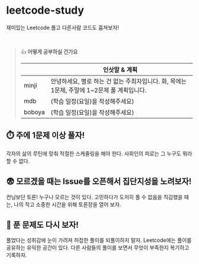 # leetcode-study
재미있는 Leetcode 풀고 다른사람 코드도 훔쳐보자!

<br/>

> 👍 **어떻게 공부하실 건가요**
> 
> | |인삿말 & 계획|
> |---|------|
> |minji|안녕하세요, 별로 하는 건 없는 주최자입니다. 화, 목에는 1문제, 주말에 1~2문제 풀 계획입니다.|
> |mdb|(학습 일정(요일)을 작성해주세요)|
> |boboya|(학습 일정(요일)을 작성해주세요)|

## ⏱️ 주에 1문제 이상 풀자!
각자의 삶의 루틴에 맞춰 적절한 스케줄링을 해야 한다. 사회인의 피로는 그 누구도 뭐라할 수 없다.

## 😨 모르겠을 때는 Issue를 오픈해서 집단지성을 노려보자!
컨닝보단 토론! 누구나 모르는 것이 있다. 고민하다가 도저히 풀 수 없음을 직감했을 때는, 나의 작고 소중한 시간을 위해 토론장을 열어 보자.

## 🧐 푼 문제도 다시 보자!
풀었다는 성취감에 눈이 가려져 허접한 풀이를 되풀이하지 말자.
Leetcode에는 풀이를 공유하는 유익한 공간이 있다. 다른 사람들의 풀이를 보면서 무엇이 부족한지 복기하고 기록하자.
